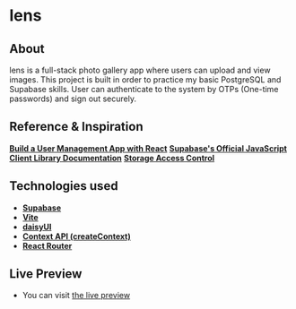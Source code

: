 # lens

## About

lens is a full-stack photo gallery app where users can upload and view images. This project is built in order to practice my basic PostgreSQL and Supabase skills. User can authenticate to the system by OTPs (One-time passwords) and sign out securely.

## Reference & Inspiration

**<a href="https://supabase.com/docs/guides/getting-started/tutorials/with-react">Build a User Management App with React</a>**
**<a href="https://supabase.com/docs/reference/javascript/introduction">Supabase's Official JavaScript Client Library Documentation</a>**
**<a href="https://supabase.com/docs/guides/storage/security/access-control">Storage Access Control</a>**

## Technologies used

- **<a href="https://supabase.com/">Supabase</a>**
- **<a href="https://vitejs.dev/">Vite</a>**
- **<a href="https://daisyui.com/">daisyUI</a>**
- **<a href="https://react.dev/reference/react/createContext">Context API (createContext)</a>**
- **<a href="https://reactrouter.com/">React Router</a>**

## Live Preview

- You can visit <a href="https://reliable-semolina-9ce3d8.netlify.app/">the live preview</a>
